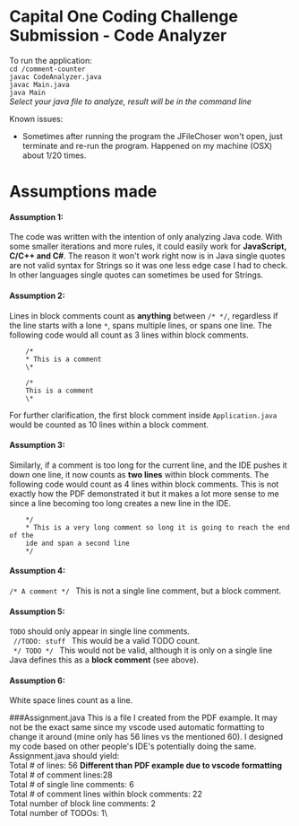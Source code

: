 # Capital One Coding Challenge Submission - Code Analyzer

To run the application:\
`cd /comment-counter`\
`javac CodeAnalyzer.java`\
`javac Main.java`\
`java Main`\
*Select your java file to analyze, result will be in the command line*

Known issues:
* Sometimes after running the program the JFileChoser won't open, just terminate and re-run the program. Happened on my machine (OSX) about 1/20 times.

# Assumptions made
#### Assumption 1:
The code was written with the intention of only analyzing Java code. With some smaller iterations and more rules, it could easily work for **JavaScript, C/C++ and C#**. The reason it won't work right now is in Java single quotes are not valid syntax for Strings so it was one less edge case I had to check. In other languages single quotes can sometimes be used for Strings.
#### Assumption 2:
Lines in block comments count as **anything** between `/* */`, regardless if the line starts with a lone `*`, spans multiple lines, or spans one line. The following code would all count as 3 lines within block comments.
```
    /*
    * This is a comment
    \*
```

```
    /*
    This is a comment
    \*
```


For further clarification, the first block comment inside ```Application.java``` would be counted as 10 lines within a block comment.

#### Assumption 3:
Similarly, if a comment is too long for the current line, and the IDE pushes it down one line, it now counts as **two lines** within block comments. The following code would count as 4 lines within block comments. This is not exactly how the PDF demonstrated it but it makes a lot more sense to me since a line becoming too long creates a new line in the IDE.
```
    */
    * This is a very long comment so long it is going to reach the end of the 
    ide and span a second line
    */
```
#### Assumption 4:
<code>/* A comment */ </code> This is not a single line comment, but a block comment.

#### Assumption 5:
``TODO`` should only appear in single line comments.\
<code> //TODO: stuff </code>  This would be a valid TODO count.\
<code> */ TODO */ </code> This would not be valid, although it is only on a single line Java defines this as a **block comment** (see above).

#### Assumption 6:
White space lines count as a line.

###Assignment.java
This is a file I created from the PDF example. It may not be the exact same since my vscode used automatic formatting to change it around (mine only has 56 lines vs the mentioned 60). I designed my code based on other people's IDE's potentially doing the same. Assignment.java should yield:\
Total # of lines: 56 **Different than PDF example due to vscode formatting**\
Total # of comment lines:28\
Total # of single line comments: 6\
Total # of comment lines within block comments: 22\
Total number of block line comments: 2\
Total number of TODOs: 1\
